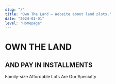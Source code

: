 ```yaml
---
slug: "/"
title: "Own The Land – Website about land plots."
date: "2024-01-01"
level: "Homepage"
---
```


# OWN THE LAND

## AND PAY IN INSTALLMENTS

Family-size Affordable Lots Are Our Specialty